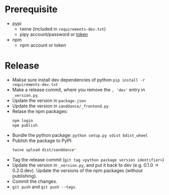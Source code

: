 # Prerequisite
- pypi 
    - twine (included in `requirements-dev.txt`)
    - pipy account/password or [token](https://github.com/microsoft/SandDance/tree/master/packages)
- npm
    - npm account or token

# Release
- Makse sure install dev dependencies of python `pip install -r requirements-dev.txt`
- Make a release commit, where you remove the `, 'dev'` entry in `_version.py`.
- Update the version in `package.json`
- Update the version in `sanddance/_frontend.py`
- Relase the npm packages:
  ```bash
  npm login
  npm publish
  ```
- Bundle the python package: `python setup.py sdist bdist_wheel`
- Publish the package to PyPI:
  ```bash
  twine upload dist/sanddance*
  ```
- Tag the release commit (`git tag <python package version identifier>`)
- Update the version in `_version.py`, and put it back to dev (e.g. 0.1.0 -> 0.2.0.dev).
  Update the versions of the npm packages (without publishing).
- Commit the changes.
- `git push` and `git push --tags`.
